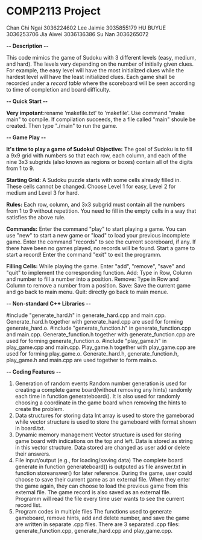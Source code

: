 # COMP2113 Project
Chan Chi Ngai 3036224602
Lee Jaimie 3035855179
HU BUYUE 3036253706
Jia Aiwei 3036136386
Su Nan 3036265072

**-- Description --** 

This code mimics the game of Sudoku with 3 different levels (easy, medium, and hard). The levels vary depending on the number of initially given clues. For example, the easy level will have the most initialized clues while the hardest level will have the least initialized clues. Each game shall be recorded under a _record table_ where the scoreboard will be seen according to time of completion and board difficulty. 

**-- Quick Start --**
   
   **Very impotant**:rename 'makefile.txt' to 'makefile'.
Use command "make main" to compile. If compilation succeeds, the a file called "main" shoule be created. Then type "./main" to run the game.

**-- Game Play --** 

**It's time to play a game of Sudoku!**
**Objective:**
The goal of Sudoku is to fill a 9x9 grid with numbers so that each row, each column, and each of the nine 3x3 subgrids (also known as regions or boxes) contain all of the digits from 1 to 9.

**Starting Grid:**
A Sudoku puzzle starts with some cells already filled in. These cells cannot be changed.
Choose Level 1 for easy, Level 2 for medium and Level 3 for hard.

**Rules:**
Each row, column, and 3x3 subgrid must contain all the numbers from 1 to 9 without repetition.
You need to fill in the empty cells in a way that satisfies the above rule.

**Commands:**
Enter the command "play" to start playing a game. You can use "new" to start a new game or "load" to load your previous incomplete game.
Enter the command "records" to see the current scoreboard, if any. If there have been no games played, no records will be found. Start a game to start a record!
Enter the command "exit" to exit the programm.

**Filling Cells:**
While playing the game. Enter "add", "remove", "save" and "quit" to implement the corresponding function.
Add: Type in Row, Column and number to fill a number into a position.
Remove: Type in Row and Column to remove a number from a position.
Save: Save the current game and go back to main menu.
Quit: directly go back to main menue.


**-- Non-standard C++ Libraries --**

#include "generate_hard.h" in generate_hard.cpp and main.cpp. 
Generate_hard.h together with generate_hard.cpp are used for forming generate_hard.o.
#include "generate_function.h" in generate_function.cpp and main.cpp. 
Generate_function.h together with generate_function.cpp are used for forming generate_function.o.
#include "play_game.h" in play_game.cpp and main.cpp. Play_game.h together with play_game.cpp are used for forming play_game.o.
Generate_hard.h, generate_function.h, play_game.h and main.cpp are used together to form main.o.

**-- Coding Features --**
1. Generation of random events
   Random number generation is used for creating a complete game board(without removing any hints) randomly each time in function generateboard(). It 
   is also used for randomly choosing a coordinate in the game board when removing the hints to create the problem.
2. Data structures for storing data
   Int array is used to store the gameborad while vector<string> structure is used to store the gameboard with format shown in board.txt. 
3. Dynamic memory management
   Vector structure is used for storing game board with indications on the top and left. Data is stored as string in this vector<string> structure. 
   Data stored are changed as user add or delete their answers.
4. File input/output (e.g., for loading/saving data)
   The complete board generate in function generateboard() is outputed as file answer.txt in function storeanswer() for later reference. During the 
   game, user could choose to save their current game as an external file. When they enter the game again, they can choose to load the previous game 
   from this external file. The game record is also saved as an external file. Programm will read the file every time user wants to see the current 
   record list.
5. Program codes in multiple files
   The functions used to generate gameboard, remove hints, add and delete number, and save the game are written in separate .cpp files. There are 3 
   separated .cpp files: generate_function.cpp, generate_hard.cpp and play_game.cpp. 
   
   
